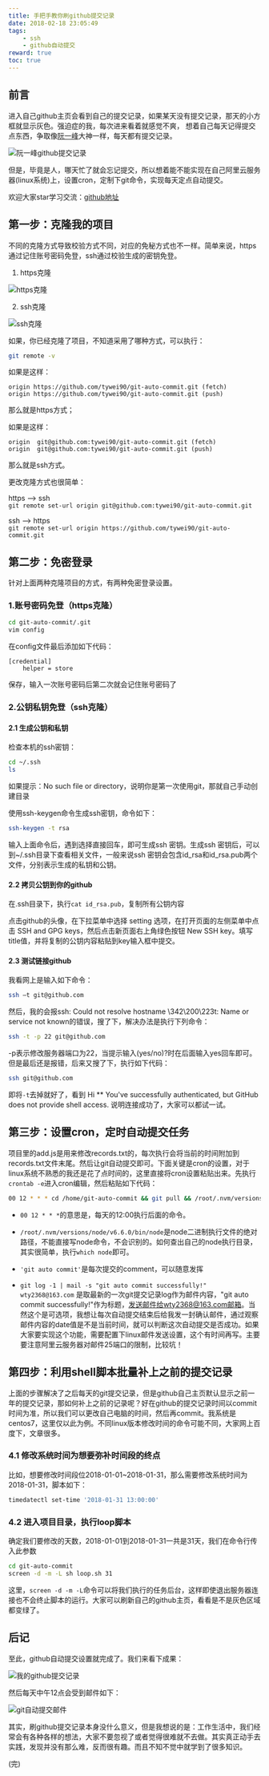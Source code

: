 ```yaml
---
title: 手把手教你刷github提交记录
date: 2018-02-18 23:05:49
tags:
    - ssh
    - github自动提交
reward: true
toc: true
---
```


## 前言
进入自己github主页会看到自己的提交记录，如果某天没有提交记录，那天的小方框就显示灰色。强迫症的我，每次进来看着就感觉不爽，
想着自己每天记得提交点东西，争取像[阮一峰](https://github.com/ruanyf)大神一样，每天都有提交记录。  

![阮一峰github提交记录](/assets/img/git-commits.png "阮一峰github提交记录")

但是，毕竟是人，哪天忙了就会忘记提交，所以想着能不能实现在自己阿里云服务器(linux系统)上，设置cron，定制下git命令，实现每天定点自动提交。

欢迎大家star学习交流：[github地址](https://github.com/tywei90/git-auto-commit)

<!-- more -->
## 第一步：克隆我的项目

不同的克隆方式导致校验方式不同，对应的免秘方式也不一样。简单来说，https通过记住账号密码免登，ssh通过校验生成的密钥免登。  
1. https克隆

![https克隆](/assets/img/https.png "https克隆")  

2. ssh克隆

![ssh克隆](/assets/img/ssh.png "ssh克隆")

如果，你已经克隆了项目，不知道采用了哪种方式，可以执行：
```bash
git remote -v
```
如果是这样：  
```
origin https://github.com/tywei90/git-auto-commit.git (fetch)  
origin https://github.com/tywei90/git-auto-commit.git (push)  
```
那么就是https方式； 

如果是这样：  
```
origin  git@github.com:tywei90/git-auto-commit.git (fetch)  
origin  git@github.com:tywei90/git-auto-commit.git (push)  
```
那么就是ssh方式。  

更改克隆方式也很简单：  

https ——> ssh  
`git remote set-url origin git@github.com:tywei90/git-auto-commit.git`

ssh ——> https  
`git remote set-url origin https://github.com/tywei90/git-auto-commit.git`

## 第二步：免密登录
针对上面两种克隆项目的方式，有两种免密登录设置。

### 1.账号密码免登（https克隆）
```bash
cd git-auto-commit/.git
vim config
```
在config文件最后添加如下代码：
```
[credential]  
    helper = store
```
保存，输入一次账号密码后第二次就会记住账号密码了

### 2.公钥私钥免登（ssh克隆）

#### 2.1 生成公钥和私钥

检查本机的ssh密钥：
```bash
cd ~/.ssh 
ls
```
如果提示：No such file or directory，说明你是第一次使用git，那就自己手动创建目录  

使用ssh-keygen命令生成ssh密钥，命令如下：
```bash
ssh-keygen -t rsa
```
输入上面命令后，遇到选择直接回车，即可生成ssh 密钥。生成ssh 密钥后，可以到~/.ssh目录下查看相关文件，一般来说ssh 密钥会包含id_rsa和id_rsa.pub两个文件，分别表示生成的私钥和公钥。

#### 2.2 拷贝公钥到你的github
在.ssh目录下，执行`cat id_rsa.pub`，复制所有公钥内容

点击github的头像，在下拉菜单中选择 setting 选项，在打开页面的左侧菜单中点击 SSH and GPG keys，然后点击新页面右上角绿色按钮 New SSH key。填写title值，并将复制的公钥内容粘贴到key输入框中提交。

#### 2.3 测试链接github
我看网上是输入如下命令：
```bash
ssh –t git@github.com
```
然后，我的会报ssh: Could not resolve hostname \342\200\223t: Name or service not known的错误，搜了下，解决办法是执行下列命令：
```bash
ssh -t -p 22 git@github.com 
```
-p表示修改服务器端口为22，当提示输入(yes/no)?时在后面输入yes回车即可。但是最后还是报错，后来又搜了下，执行如下代码：
```bash
ssh git@github.com
```
即将`-t`去掉就好了，看到 Hi ** You've successfully authenticated, but GitHub does not provide shell access. 说明连接成功了，大家可以都试一试。

## 第三步：设置cron，定时自动提交任务
项目里的add.js是用来修改records.txt的，每次执行会将当前的时间附加到records.txt文件末尾。然后让git自动提交即可。下面关键是cron的设置，对于linux系统不熟悉的我还是花了点时间的，这里直接将cron设置粘贴出来。先执行`crontab -e`进入cron编辑，然后粘贴如下代码：
```bash
00 12 * * * cd /home/git-auto-commit && git pull && /root/.nvm/versions/node/v6.6.0/bin/node add.js && git commit -a -m 'git auto commit' && git push origin master && git log -1 | mail -s "git auto commit successfully!" wty2368@163.com
```
* `00 12 * * *`的意思是，每天的12:00执行后面的命令。  

* `/root/.nvm/versions/node/v6.6.0/bin/node`是node二进制执行文件的绝对路径，不能直接写node命令，不会识别的。如何查出自己的node执行目录，其实很简单，执行`which node`即可。

* `'git auto commit'`是每次提交的comment，可以随意发挥

* `git log -1 | mail -s "git auto commit successfully!" wty2368@163.com` 是取最新的一次git提交记录log作为邮件内容，"git auto commit successfully!"作为标题，发送邮件给wty2368@163.com邮箱。当然这个是可选项，我想让每次自动提交结束后给我发一封确认邮件，通过观察邮件内容的date值是不是当前时间，就可以判断这次自动提交是否成功。如果大家要实现这个功能，需要配置下linux邮件发送设置，这个有时间再写。主要要注意阿里云服务器对邮件25端口的限制，比较坑！

## 第四步：利用shell脚本批量补上之前的提交记录
上面的步骤解决了之后每天的git提交记录，但是github自己主页默认显示之前一年的提交记录，那如何补上之前的记录呢？好在github的提交记录时间以commit时间为准，所以我们可以更改自己电脑的时间，然后再commit。我系统是centos7，这里仅以此为例。不同linux版本修改时间的命令可能不同，大家网上百度下，文章很多。

### 4.1 修改系统时间为想要弥补时间段的终点
比如，想要修改时间段位2018-01-01~2018-01-31，那么需要修改系统时间为2018-01-31，脚本如下：
```sh
timedatectl set-time '2018-01-31 13:00:00'
```
### 4.2 进入项目目录，执行loop脚本
确定我们要修改的天数，2018-01-01到2018-01-31一共是31天，我们在命令行传入此参数
```sh
cd git-auto-commit
screen -d -m -L sh loop.sh 31
```
这里，`screen -d -m -L`命令可以将我们执行的任务后台，这样即使退出服务器连接也不会终止脚本的运行。大家可以刷新自己的github主页，看看是不是灰色区域都变绿了。

## 后记
至此，github自动提交设置就完成了。我们来看下成果：

![我的github提交记录](/assets/img/my-git-commits.png "我的github提交记录")

然后每天中午12点会受到邮件如下：

![git自动提交邮件](/assets/img/git-email.png "git自动提交邮件")

其实，刷github提交记录本身没什么意义，但是我想说的是：工作生活中，我们经常会有各种各样的想法，大家不要忽视了或者觉得很难就不去做。其实真正动手去实践，发现并没有那么难，反而很有趣。而且不知不觉中就学到了很多知识。  

(完)
